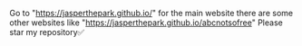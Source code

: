 Go to "https://jasperthepark.github.io/" for the main website
there are some other websites like "https://jasperthepark.github.io/abcnotsofree" 
Please star my repository✅
